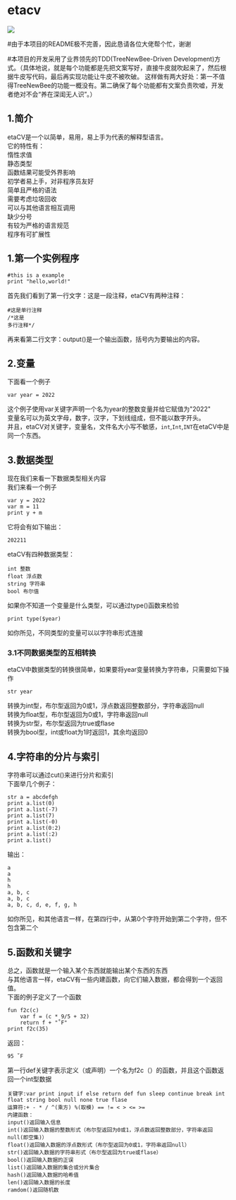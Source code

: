 # etacv

![ ](https://badgen.net/badge/code/etaCV/blue)

#由于本项目的README极不完善，因此恳请各位大佬帮个忙，谢谢

#本项目的开发采用了业界领先的TDD(TreeNewBee-Driven Development)方式。（具体地说，就是每个功能都是先把文案写好，直接牛皮就吹起来了，然后根据牛皮写代码，最后再实现功能让牛皮不被吹破。 这样做有两大好处：第一不值得TreeNewBee的功能一概没有。第二确保了每个功能都有文案负责吹嘘，开发者绝对不会“养在深闺无人识”。）  

## 1.简介

etaCV是一个以简单，易用，易上手为代表的解释型语言。  
它的特性有：  
    惰性求值  
    静态类型  
    函数结果可能受外界影响  
    初学者易上手，对非程序员友好  
    简单且严格的语法  
    需要考虑垃圾回收  
    可以与其他语言相互调用  
    缺少分号  
    有较为严格的语言规范  
    程序有可扩展性  

## 1.第一个实例程序  

```example
#this is a example  
print "hello,world!"  
```

首先我们看到了第一行文字：这是一段注释，etaCV有两种注释：  

```comment
#这是单行注释  
/*这是  
多行注释*/  
```  

再来看第二行文字：output()是一个输出函数，括号内为要输出的内容。  

## 2.变量  

下面看一个例子  

```example
var year = 2022  
```

这个例子使用var关键字声明一个名为year的整数变量并给它赋值为"2022"  
变量名可以为英文字母，数字，汉字，下划线组成，但不能以数字开头。  
并且，etaCV对关键字，变量名，文件名大小写不敏感，`int`,`Int`,`INT`在etaCV中是同一个东西。  

## 3.数据类型  

现在我们来看一下数据类型相关内容  
我们来看一个例子  

```example  
var y = 2022  
var m = 11  
print y + m  
```  

它将会有如下输出：

```print
202211 
```

etaCV有四种数据类型：  

```type
int 整数  
float 浮点数  
string 字符串  
bool 布尔值  
```

如果你不知道一个变量是什么类型，可以通过type()函数来检验  

```type
print type($year)  
```

如你所见，不同类型的变量可以以字符串形式连接  

### 3.1不同数据类型的互相转换  

etaCV中数据类型的转换很简单，如果要将year变量转换为字符串，只需要如下操作  

```str
str year  
```

转换为int型，布尔型返回为0或1，浮点数返回整数部分，字符串返回null  
转换为float型，布尔型返回为0或1，字符串返回null  
转换为str型，布尔型返回为true或flase  
转换为bool型，int或float为1时返回1，其余均返回0  

## 4.字符串的分片与索引  

字符串可以通过cut()来进行分片和索引  
下面举几个例子：  

```example
str a = abcdefgh  
print a.list(0)  
print a.list(-7)  
print a.list(7)  
print a.list(-0)  
print a.list(0:2)  
print a.list(:2)  
print a.list()  
```

输出：

```print
a  
a  
h  
h  
a, b, c  
a, b, c  
a, b, c, d, e, f, g, h  
```

如你所见，和其他语言一样，在第四行中，从第0个字符开始到第二个字符，但不包含第二个  

## 5.函数和关键字  

总之，函数就是一个输入某个东西就能输出某个东西的东西  
与其他语言一样，etaCV有一些内建函数，向它们输入数据，都会得到一个返回值。  
下面的例子定义了一个函数  

```example
fun f2c(c)   
    var f = (c * 9/5 + 32)  
    return f + "˚F"  
print f2c(35)
```
  
返回：

```re
95 ˚F
```

第一行def关键字表示定义（或声明）一个名为f2c（）的函数，并且这个函数返回一个int型数据

```others
关键字:var print input if else return def fun sleep continue break int float string bool null none true flase
运算符:+ - * / ^(乘方) %(取模) == != < > <= >=
内建函数：  
input()返回输入信息
int()返回输入数据的整数形式（布尔型返回为0或1，浮点数返回整数部分，字符串返回null(即空集)）
float()返回输入数据的浮点数形式（布尔型返回为0或1，字符串返回null）
str()返回输入数据的字符串形式（布尔型返回为true或flase）
bool()返回输入数据的正误
list()返回输入数据的集合或分片集合
hash()返回输入数据的哈希值
len()返回输入数据的长度
ramdom()返回随机数
```
